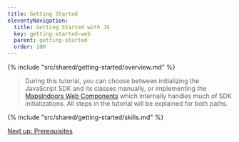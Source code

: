 ```yaml
---
title: Getting Started
eleventyNavigation:
  title: Getting Started with JS
  key: getting-started-web
  parent: getting-started
  order: 100
---
```


<!-- Overview -->
{% include "src/shared/getting-started/overview.md" %}

> During this tutorial, you can choose between initializing the JavaScript SDK and its classes manually, or implementing the [MapsIndoors Web Components](https://www.npmjs.com/package/@mapsindoors/components) which internally handles much of SDK initializations. All steps in the tutorial will be explained for both paths.

<!-- Skills -->
{% include "src/shared/getting-started/skills.md" %}

<p class="next-article"><a class="mi-button mi-button--outline" href="{{ site.url }}/getting-started/web/prerequisites/">Next up: Prerequisites</a></p>
